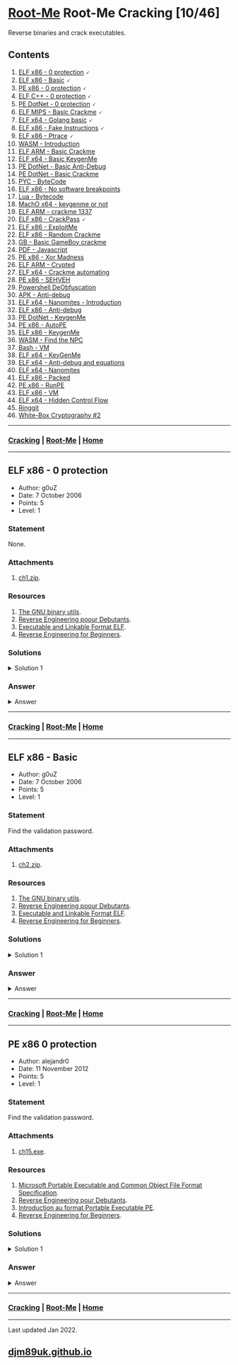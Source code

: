 # [Root-Me](./rootme.md) Root-Me Cracking [10/46]

Reverse binaries and crack executables. 

## Contents

1. [ELF x86 - 0 protection](#elf-x86-0-protection) 🗸
2. [ELF x86 - Basic](#elf-x86-basic) 🗸
3. [PE x86 - 0 protection](#pe-x86-0-protection) 🗸
4. [ELF C++ - 0 protection](#elf-cpp-0-protection) 🗸
5. [PE DotNet - 0 protection](#pe-dotnet-0-protection) 🗸
6. [ELF MIPS - Basic Crackme](#elf-mips-basic-crackme) 🗸
7. [ELF x64 - Golang basic](#elf-x64-golang-basic) 🗸
8. [ELF x86 - Fake Instructions](#elf-x86-fake-instructions) 🗸
9. [ELF x86 - Ptrace](#elf-x86-ptrace) 🗸
10. [WASM - Introduction](#wasm-introduction)
11. [ELF ARM - Basic Crackme](#elf-arm-basic-crackme)
12. [ELF x64 - Basic KeygenMe](#elf-x64-basic-keygenme)
13. [PE DotNet - Basic Anti-Debug](#pe-dotnet-basic-anti-debug)
14. [PE DotNet - Basic Crackme](#pe-dotnet-basic-crackme)
15. [PYC - ByteCode](#pyc-bytecode)
16. [ELF x86 - No software breakpoints](#elf-x86-no-software-breakpoints)
17. [Lua - Bytecode](#lua-bytecode)
18. [MachO x64 - keygenme or not](#macho-x64-keygenme-or-not)
19. [ELF ARM - crackme 1337](#elf-arm-crackme-1337)
20. [ELF x86 - CrackPass](#elf-x86-crackpass) 🗸
21. [ELF x86 - ExploitMe](#elf-x86-exploitme)
22. [ELF x86 - Random Crackme](#elf-x86-random-crackme)
23. [GB - Basic GameBoy crackme](#gb-basic-gameboy-crackme)
24. [PDF - Javascript](#pdf-javascript)
25. [PE x86 - Xor Madness](#pe-x86-xor-madness)
26. [ELF ARM - Crypted](#elf-arm-crypted)
27. [ELF x64 - Crackme automating](#elf-x64-crackme-automating)
28. [PE x86 - SEHVEH](#pe-x86-sehveh)
29. [Powershell DeObfuscation](#powershell-deobfuscation)
30. [APK - Anti-debug](#apk-anti-debug)
31. [ELF x64 - Nanomites - Introduction](#elf-x64-nanomites-introduction)
32. [ELF x86 - Anti-debug](#elf-x86-anti-debug)
33. [PE DotNet - KeygenMe](#pe-dotnet-keygenme)
34. [PE x86 - AutoPE](#pe-x86-autope)
35. [ELF x86 - KeygenMe](#elf-x86-keygenme)
36. [WASM - Find the NPC](#wasm-find-the-npc)
37. [Bash - VM](#bash-vm)
38. [ELF x64 - KeyGenMe](#elf-x64-keygenme)
39. [ELF x64 - Anti-debug and equations](#elf-x64-anti-debug-and-equations)
40. [ELF x64 - Nanomites](#elf-x64-nanomites)
41. [ELF x86 - Packed](#elf-x86-packed)
42. [PE x86 - RunPE](#pe-x86-runpe)
43. [ELF x86 - VM](#elf-x86-vm)
44. [ELF x64 - Hidden Control Flow](#elf-x64-hidden-control-flow)
45. [Ringgit](#ringgit)
46. [White-Box Cryptography #2](#white-box-cryptography-#2)

---

### [Cracking](#contents) | [Root-Me](./rootme.md) | [Home](./index.md)

---

## ELF x86 - 0 protection

- Author: g0uZ
- Date: 7 October 2006
- Points: 5
- Level: 1

### Statement

None.

### Attachments

1. [ch1.zip](http://challenge01.root-me.org/cracking/ch1/ch1.zip).

### Resources

1. [The GNU binary utils](https://repository.root-me.org/Administration/Unix/Linux/EN%20-%20The%20GNU%20binary%20utils.pdf).
2. [Reverse Engineering poour Debutants](https://repository.root-me.org/Reverse%20Engineering/FR%20-%20Reverse%20Engineering%20pour%20D%C3%A9butants%20-%20Dennis%20Yurichev.pdf).
3. [Executable and Linkable Format ELF](https://repository.root-me.org/Reverse%20Engineering/x86/Unix/EN%20-%20Executable%20and%20Linkable%20Format%20ELF.pdf).
4. [Reverse Engineering for Beginners](https://repository.root-me.org/Reverse%20Engineering/EN%20-%20Reverse%20Engineering%20for%20Beginners%20-%20Dennis%20Yurichev.pdf).

### Solutions

<details>

<summary markdown="span">Solution 1</summary>

We are given a zip file containing a binary, ch1.zip.  We can extract and run the binary:

~~~shell
$ unzip ch1.zip 
Archive:  ch1.zip
  inflating: ch1.bin   
$ chmod +x ch1.bin
$ ./ch1.bin
############################################################
##        Bienvennue dans ce challenge de cracking        ##
############################################################

Veuillez entrer le mot de passe : 1
Dommage, essaye encore une fois.
~~~

We can see the programme asks for a password and rejects an incorrect password.  We can decompile in Ghidra and we find the main function:

~~~c

undefined4 main(undefined1 param_1)

{
  char *__s1;
  int iVar1;
  undefined4 local_14;
  
  puts("############################################################");
  puts("##        Bienvennue dans ce challenge de cracking        ##");
  puts("############################################################\n");
  printf("Veuillez entrer le mot de passe : ");
  __s1 = (char *)getString(local_14);
  iVar1 = strcmp(__s1,"123456789");
  if (iVar1 == 0) {
    printf("Bien joue, vous pouvez valider l\'epreuve avec le pass : %s!\n","123456789");
  }
  else {
    puts("Dommage, essaye encore une fois.");
  }
  return 0;
}
~~~

We can see the user input is compared with the string 123456789.  Re-running with the password, we get the challenge solution.

</details>

### Answer

<details>

<summary markdown="span">Answer</summary>

~~~
123456789
~~~

</details>

---

### [Cracking](#contents) | [Root-Me](./rootme.md) | [Home](./index.md)

---

## ELF x86 - Basic

- Author: g0uZ
- Date: 7 October 2006
- Points: 5
- Level: 1

### Statement

Find the validation password.

### Attachments

1. [ch2.zip](http://challenge01.root-me.org/cracking/ch2/ch2.zip).

### Resources

1. [The GNU binary utils](https://repository.root-me.org/Administration/Unix/Linux/EN%20-%20The%20GNU%20binary%20utils.pdf).
2. [Reverse Engineering poour Debutants](https://repository.root-me.org/Reverse%20Engineering/FR%20-%20Reverse%20Engineering%20pour%20D%C3%A9butants%20-%20Dennis%20Yurichev.pdf).
3. [Executable and Linkable Format ELF](https://repository.root-me.org/Reverse%20Engineering/x86/Unix/EN%20-%20Executable%20and%20Linkable%20Format%20ELF.pdf).
4. [Reverse Engineering for Beginners](https://repository.root-me.org/Reverse%20Engineering/EN%20-%20Reverse%20Engineering%20for%20Beginners%20-%20Dennis%20Yurichev.pdf).

### Solutions

<details>

<summary markdown="span">Solution 1</summary>

We are given a zip file containing a binary, ch2.zip.  We can extract and run the binary:

~~~shell
$ unzip ch2.zip 
Archive:  ch2.zip
  inflating: ch2.bin                 
$ chmod +x ch2.bin
$ ./ch2.bin
############################################################
##        Bienvennue dans ce challenge de cracking        ##
############################################################

username: admin
Bad username
~~~

We can see the programme asks for a username and terminates with an incorrect input.  We can decompile in Ghidra and we find the main function:

~~~c
undefined4 main(undefined1 param_1)

{
  char *pcVar1;
  int iVar2;
  undefined4 local_10;
  
  puts("############################################################");
  puts("##        Bienvennue dans ce challenge de cracking        ##");
  puts("############################################################\n");
  printf("username: ");
  pcVar1 = (char *)getString(local_10);
  iVar2 = strcmp(pcVar1,"john");
  if (iVar2 == 0) {
    printf("password: ");
    pcVar1 = (char *)getString(pcVar1);
    iVar2 = strcmp(pcVar1,"the ripper");
    if (iVar2 == 0) {
      printf("Bien joue, vous pouvez valider l\'epreuve avec le mot de passe : %s !\n","987654321");
    }
    else {
      puts("Bad password");
    }
  }
  else {
    puts("Bad username");
  }
  return 0;
}
~~~

We can see the user input username is compared with the string "john" and a second input for password is compared with the string "the ripper".  Re-running with the password, we get the challenge solution.

</details>

### Answer

<details>

<summary markdown="span">Answer</summary>

~~~
987654321
~~~

</details>

---

### [Cracking](#contents) | [Root-Me](./rootme.md) | [Home](./index.md)

---

## PE x86 0 protection

- Author: alejandr0
- Date: 11 November 2012
- Points: 5
- Level: 1

### Statement

Find the validation password.

### Attachments

1. [ch15.exe](http://challenge01.root-me.org/cracking/ch15/ch15.exe).

### Resources

1. [Microsoft Portable Executable and Common Object File Format Specification](https://repository.root-me.org/Programmation/Windows/EN%20-%20Microsoft%20Portable%20Executable%20and%20Common%20Object%20File%20Format%20Specification.docx).
2. [Reverse Engineering pour Debutants](https://repository.root-me.org/Reverse%20Engineering/FR%20-%20Reverse%20Engineering%20pour%20D%C3%A9butants%20-%20Dennis%20Yurichev.pdf).
3. [Introduction au format Portable Executable PE](https://repository.root-me.org/Reverse%20Engineering/x86/Microsoft/FR%20-%20Introduction%20au%20format%20Portable%20Executable%20PE.pdf).
4. [Reverse Engineering for Beginners](https://repository.root-me.org/Reverse%20Engineering/EN%20-%20Reverse%20Engineering%20for%20Beginners%20-%20Dennis%20Yurichev.pdf).

### Solutions

<details>

<summary markdown="span">Solution 1</summary>

We are given an exe binary file we can run using wine:

~~~shell
$ wine ./ch15.exe 
Usage: Z:\home\derek\Downloads\ch15.exe pass
$ wine ./ch15.exe 123
Wrong password
~~~

We can see the programme requires a password input and terminates if the input is not correct.  We can decompile in Ghidra.  We find a subfunction that compares the input to specific characters:

~~~c
void FUN_00401726(char *param_1,int param_2)

{
  if (((((param_2 == 7) && (*param_1 == 'S')) && (param_1[1] == 'P')) &&
      ((param_1[2] == 'a' && (param_1[3] == 'C')))) &&
     ((param_1[4] == 'I' && ((param_1[5] == 'o' && (param_1[6] == 'S')))))) {
    printf("Gratz man :)");
                    /* WARNING: Subroutine does not return */
    exit(0);
  }
  puts("Wrong password");
  return;
}
~~~

We can see the string the input is compared against is "SPaCIoS".  We rerun the program with this input:

~~~shell
$ wine ./ch15.exe SPaCIoS
Gratz man :)
~~~

This is the challenge solution

</details>

### Answer

<details>

<summary markdown="span">Answer</summary>

~~~
SPaCIoS
~~~

</details>

---

### [Cracking](#contents) | [Root-Me](./rootme.md) | [Home](./index.md)

---

Last updated Jan 2022.

## [djm89uk.github.io](https://djm89uk.github.io)
